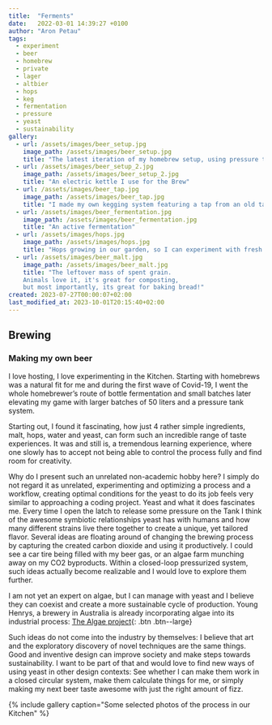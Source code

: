 ```yaml
---
title:  "Ferments"
date:   2022-03-01 14:39:27 +0100
author: "Aron Petau"
tags:
  - experiment
  - beer
  - homebrew
  - private
  - lager
  - altbier
  - hops
  - keg
  - fermentation
  - pressure
  - yeast
  - sustainability
gallery:
  - url: /assets/images/beer_setup.jpg
    image_path: /assets/images/beer_setup.jpg
    title: "The latest iteration of my homebrew setup, using pressure tanks and a pressurized fermentation chamber"
  - url: /assets/images/beer_setup_2.jpg
    image_path: /assets/images/beer_setup_2.jpg
    title: "An electric kettle I use for the Brew"
  - url: /assets/images/beer_tap.jpg
    image_path: /assets/images/beer_tap.jpg
    title: "I made my own kegging system featuring a tap from an old table leg."
  - url: /assets/images/beer_fermentation.jpg
    image_path: /assets/images/beer_fermentation.jpg
    title: "An active fermentation"
  - url: /assets/images/hops.jpg
    image_path: /assets/images/hops.jpg
    title: "Hops growing in our garden, so I can experiment with fresh specialty hops"
  - url: /assets/images/beer_malt.jpg
    image_path: /assets/images/beer_malt.jpg
    title: "The leftover mass of spent grain. 
    Animals love it, it's great for composting, 
    but most importantly, its great for baking bread!"
created: 2023-07-27T00:00:07+02:00
last_modified_at: 2023-10-01T20:15:40+02:00
---
```


## Brewing

### Making my own beer

I love hosting, I love experimenting in the Kitchen. Starting with homebrews was a natural fit for me and during the first wave of Covid-19, I went the whole homebrewer’s route of bottle fermentation and small batches later elevating my game with larger batches of 50 liters and a pressure tank system.

Starting out, I found it fascinating, how just 4 rather simple ingredients, malt, hops, water and yeast, can form such an incredible range of taste experiences. It was and still is, a tremendous learning experience, where one slowly has to accept not being able to control the process fully and find room for creativity. 

Why do I present such an unrelated non-academic hobby here? I simply do not regard it as unrelated, experimenting and optimizing a process and a workflow, creating optimal conditions for the yeast to do its job feels very similar to approaching a coding project.
Yeast and what it does fascinates me. Every time I open the latch to release some pressure on the Tank I think of the awesome symbiotic relationships yeast has with humans and how many different strains live there together to create a unique, yet tailored flavor. Several ideas are floating around of changing the brewing process by capturing the created carbon dioxide and using it productively. I could see a car tire being filled with my beer gas, or an algae farm munching away on my CO2 byproducts. Within a closed-loop pressurized system, such ideas actually become realizable and I would love to explore them further.

I am not yet an expert on algae, but I can manage with yeast and I believe they can coexist and create a more sustainable cycle of production. 
Young Henrys, a brewery in Australia is already incorporating algae into its industrial process:
 [The Algae project](https://younghenrys.com/algae){: .btn .btn--large}

Such ideas do not come into the industry by themselves: I believe that art and the exploratory discovery of novel techniques are the same things. Good and inventive design can improve society and make steps towards sustainability. I want to be part of that and would love to find new ways of using yeast in other design contexts: See whether I can make them work in a closed circular system, make them calculate things for me, or simply making my next beer taste awesome with just the right amount of fizz.

{% include gallery caption="Some selected photos of the process in our Kitchen" %}
